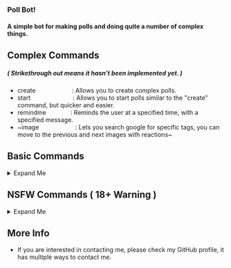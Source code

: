 ### Poll Bot!
#### A simple bot for making polls and doing quite a number of complex things.

## Complex Commands
##### ( Strikethrough out means it hasn't been implemented yet. )
- create      : Allows you to create complex polls.
- start       : Allows you to start polls similar to the "create" command, but quicker and easier.
- remindme    : Reminds the user at a specified time, with a specified message.
- ~image      : Lets you search google for specific tags, you can move to the previous and next images with reactions~

## Basic Commands
<details><summary>Expand Me</summary>
<ul>
  <li><s>ping       : Shows the bots response time (Hosted kindly by repl.it)</s></li>
</ul>  
</details>

## NSFW Commands ( 18+ Warning )
<details><summary>Expand Me</summary>
<ul>
  <li><s>hen         : Allows you to view nhentai manga inside of discord! Move around with reactions!</s></li>
  <li><s>Info        : Lets you view information about a specific nhentai manga.</s></li>
</ul>  
</details>

## More Info
- If you are interested in contacting me, please check my GitHub profile, it has multiple ways to contact me.
